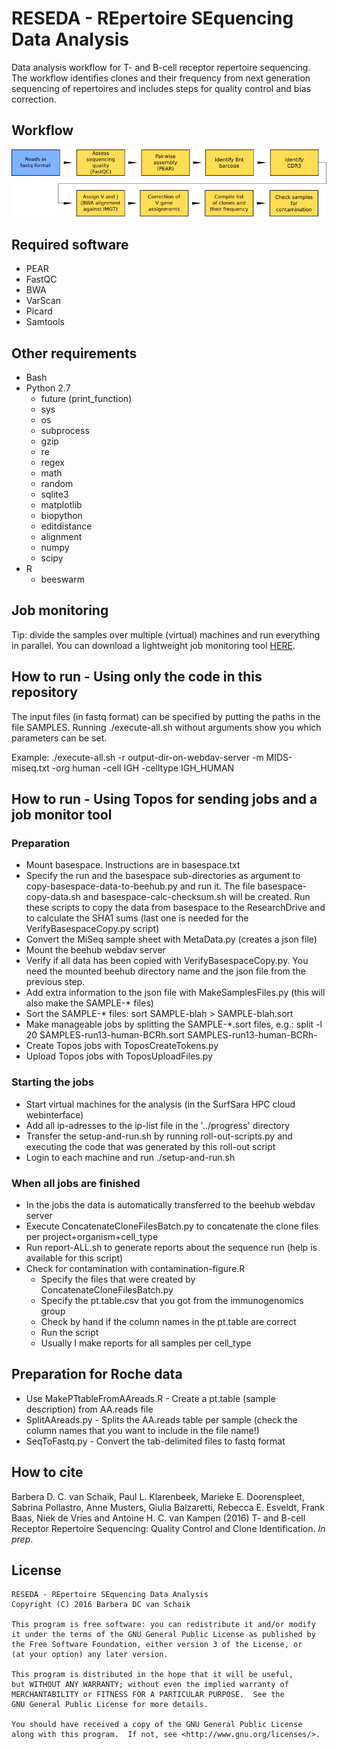 # RESEDA - REpertoire SEquencing Data Analysis

Data analysis workflow for T- and B-cell receptor repertoire sequencing.
The workflow identifies clones and their frequency from next generation sequencing of repertoires and includes steps for quality control and bias correction.

## Workflow

![workflow](workflow.png)

## Required software

* PEAR
* FastQC
* BWA
* VarScan
* Picard
* Samtools

## Other requirements

* Bash
* Python 2.7
    * future (print_function)
    * sys
    * os
    * subprocess
    * gzip
    * re
    * regex
    * math
    * random
    * sqlite3
    * matplotlib
    * biopython
    * editdistance
    * alignment
    * numpy
    * scipy
* R
    * beeswarm

## Job monitoring

Tip: divide the samples over multiple (virtual) machines and run everything in parallel. You can download a lightweight job monitoring tool [HERE](https://bitbucket.org/barbera/progress).

## How to run - Using only the code in this repository

The input files (in fastq format) can be specified by putting the paths in the file SAMPLES. Running ./execute-all.sh without arguments show you which parameters can be set.

Example: ./execute-all.sh -r output-dir-on-webdav-server -m MIDS-miseq.txt -org human -cell IGH -celltype IGH_HUMAN

## How to run - Using Topos for sending jobs and a job monitor tool

### Preparation ###
* Mount basespace. Instructions are in basespace.txt
* Specify the run and the basespace sub-directories as argument to copy-basespace-data-to-beehub.py and run it. The file basespace-copy-data.sh and basespace-calc-checksum.sh will be created. Run these scripts to copy the data from basespace to the ResearchDrive and to calculate the SHA1 sums (last one is needed for the VerifyBasespaceCopy.py script)
* Convert the MiSeq sample sheet with MetaData.py (creates a json file)
* Mount the beehub webdav server
* Verify if all data has been copied with VerifyBasespaceCopy.py. You need the mounted beehub directory name and the json file from the previous step.
* Add extra information to the json file with MakeSamplesFiles.py (this will also make the SAMPLE-* files)
* Sort the SAMPLE-* files: sort SAMPLE-blah > SAMPLE-blah.sort
* Make manageable jobs by splitting the SAMPLE-*.sort files, e.g.: split -l 20 SAMPLES-run13-human-BCRh.sort SAMPLES-run13-human-BCRh-
* Create Topos jobs with ToposCreateTokens.py
* Upload Topos jobs with ToposUploadFiles.py

### Starting the jobs ###
* Start virtual machines for the analysis (in the SurfSara HPC cloud webinterface)
* Add all ip-adresses to the ip-list file in the '../progress' directory
* Transfer the setup-and-run.sh by running roll-out-scripts.py and executing the code that was generated by this roll-out script
* Login to each machine and run ./setup-and-run.sh

### When all jobs are finished ###
* In the jobs the data is automatically transferred to the beehub webdav server
* Execute ConcatenateCloneFilesBatch.py to concatenate the clone files per project+organism+cell_type
* Run report-ALL.sh to generate reports about the sequence run (help is available for this script)
* Check for contamination with contamination-figure.R
    * Specify the files that were created by ConcatenateCloneFilesBatch.py
    * Specify the pt.table.csv that you got from the immunogenomics group
    * Check by hand if the column names in the pt.table are correct
    * Run the script
    * Usually I make reports for all samples per cell_type

## Preparation for Roche data ##
* Use MakePTtableFromAAreads.R - Create a pt.table (sample description) from AA.reads file
* SplitAAreads.py - Splits the AA.reads table per sample (check the column names that you want to include in the file name!)
* SeqToFastq.py - Convert the tab-delimited files to fastq format

## How to cite

Barbera D. C. van Schaik, Paul L. Klarenbeek, Marieke E. Doorenspleet, Sabrina Pollastro, Anne Musters, Giulia Balzaretti, Rebecca E. Esveldt, Frank Baas, Niek de Vries and Antoine H. C. van Kampen (2016) T- and B-cell Receptor Repertoire Sequencing: Quality Control and Clone Identification. _In prep_.

## License
```
RESEDA - REpertoire SEquencing Data Analysis
Copyright (C) 2016 Barbera DC van Schaik

This program is free software: you can redistribute it and/or modify
it under the terms of the GNU General Public License as published by
the Free Software Foundation, either version 3 of the License, or
(at your option) any later version.

This program is distributed in the hope that it will be useful,
but WITHOUT ANY WARRANTY; without even the implied warranty of
MERCHANTABILITY or FITNESS FOR A PARTICULAR PURPOSE.  See the
GNU General Public License for more details.

You should have received a copy of the GNU General Public License
along with this program.  If not, see <http://www.gnu.org/licenses/>.
```
